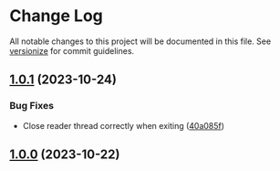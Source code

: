 # Change Log

All notable changes to this project will be documented in this file. See [versionize](https://github.com/versionize/versionize) for commit guidelines.

<a name="1.0.1"></a>
## [1.0.1](https://www.github.com/MagicfTail/ConsoleIOUI/releases/tag/v1.0.1) (2023-10-24)

### Bug Fixes

* Close reader thread correctly when exiting ([40a085f](https://www.github.com/MagicfTail/ConsoleIOUI/commit/40a085f8d6ffe44713cb9dbb945154eaebe5841a))

<a name="1.0.0"></a>
## [1.0.0](https://www.github.com/MagicfTail/ConsoleIOUI/releases/tag/v1.0.0) (2023-10-22)

